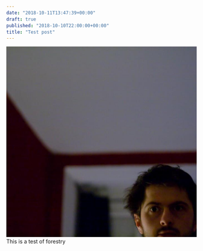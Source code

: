 ```yaml
---
date: "2018-10-11T13:47:39+00:00"
draft: true
published: "2018-10-10T22:00:00+00:00"
title: "Test post"
---
```


![](IMG_1088-.jpg)This is a test of forestry
